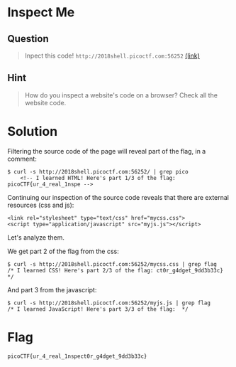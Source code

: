 # Inspect Me
## Question
>Inpect this code! `http://2018shell.picoctf.com:56252` [(link)](http://2018shell.picoctf.com:56252/)

## Hint
>How do you inspect a website's code on a browser?
>Check all the website code.

# Solution
Filtering the source code of the page will reveal part of the flag, in a comment:
~~~~
$ curl -s http://2018shell.picoctf.com:56252/ | grep pico
	<!-- I learned HTML! Here's part 1/3 of the flag: picoCTF{ur_4_real_1nspe -->
~~~~

Continuing our inspection of the source code reveals that there are external resources (css and js):
~~~~
<link rel="stylesheet" type="text/css" href="mycss.css">
<script type="application/javascript" src="myjs.js"></script>
~~~~
Let's analyze them.

We get part 2 of the flag from the css:
~~~~
$ curl -s http://2018shell.picoctf.com:56252/mycss.css | grep flag
/* I learned CSS! Here's part 2/3 of the flag: ct0r_g4dget_9dd3b33c} */
~~~~

And part 3 from the javascript:
~~~~
$ curl -s http://2018shell.picoctf.com:56252/myjs.js | grep flag
/* I learned JavaScript! Here's part 3/3 of the flag:  */
~~~~

# Flag
`picoCTF{ur_4_real_1nspect0r_g4dget_9dd3b33c}`
